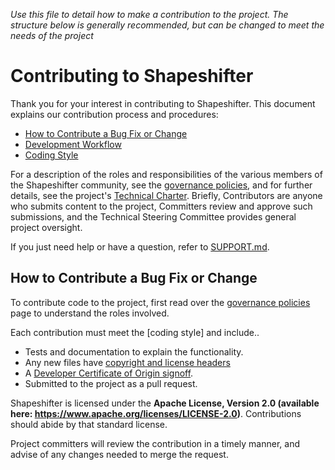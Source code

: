 _Use this file to detail how to make a contribution to the project. The structure below is generally recommended, but can be changed to meet the needs of the project_

# Contributing to Shapeshifter

Thank you for your interest in contributing to Shapeshifter. This document explains our contribution process and procedures:

* [How to Contribute a Bug Fix or Change](#How-to-Contribute-a-Bug-Fix-or-Change)
* [Development Workflow](#Development-Workflow)
* [Coding Style](#Coding-Style)

For a description of the roles and responsibilities of the various members of the Shapeshifter community, see the [governance policies], and for further details, see the project's [Technical Charter]. Briefly, Contributors are anyone who submits content to the project, Committers review and approve such submissions, and the Technical Steering Committee provides general project oversight.

If you just need help or have a question, refer to [SUPPORT.md](SUPPORT.md).

## How to Contribute a Bug Fix or Change

To contribute code to the project, first read over the [governance policies] page to understand the roles involved. 

Each contribution must meet the [coding style] and include..

* Tests and documentation to explain the functionality.
* Any new files have [copyright and license headers]
* A [Developer Certificate of Origin signoff].
* Submitted to the project as a pull request.

Shapeshifter is licensed under the **Apache License, Version 2.0 (available here: https://www.apache.org/licenses/LICENSE-2.0)**. Contributions should abide by that standard license. 

Project committers will review the contribution in a timely manner, and advise of any changes needed to merge the request.


[governance policies]: GOVERNANCE.md
[Technical Charter]: tsc/CHARTER.md
[copyright and license headers]: https://github.com/lf-energy/tac/blob/main/process/contribution_guidelines.md#license
[Developer Certificate of Origin signoff]: https://github.com/lf-energy/tac/blob/main/process/contribution_guidelines.md#contribution-sign-off
